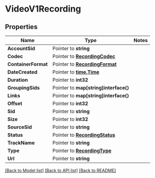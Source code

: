 # VideoV1Recording

## Properties
Name | Type | Notes
------------ | ------------- | -------------
**AccountSid** | Pointer to **string** | 
**Codec** | Pointer to [**RecordingCodec**](recording_codec.md) | 
**ContainerFormat** | Pointer to [**RecordingFormat**](recording_format.md) | 
**DateCreated** | Pointer to [**time.Time**](time.Time.md) | 
**Duration** | Pointer to **int32** | 
**GroupingSids** | Pointer to **map[string]interface{}** | 
**Links** | Pointer to **map[string]interface{}** | 
**Offset** | Pointer to **int32** | 
**Sid** | Pointer to **string** | 
**Size** | Pointer to **int32** | 
**SourceSid** | Pointer to **string** | 
**Status** | Pointer to [**RecordingStatus**](recording_status.md) | 
**TrackName** | Pointer to **string** | 
**Type** | Pointer to [**RecordingType**](recording_type.md) | 
**Url** | Pointer to **string** | 

[[Back to Model list]](../README.md#documentation-for-models) [[Back to API list]](../README.md#documentation-for-api-endpoints) [[Back to README]](../README.md)


